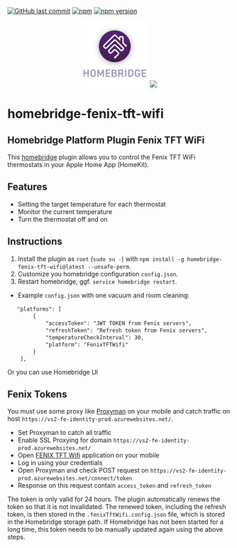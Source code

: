 [![GitHub last commit](https://img.shields.io/github/last-commit/tomas-kulhanek/homebridge-fenix-tft-wifi.svg)](https://github.com/tomas-kulhanek/homebridge-fenix-tft-wifi)
[![npm](https://img.shields.io/npm/dt/homebridge-fenix-tft-wifi.svg)](https://www.npmjs.com/package/homebridge-fenix-tft-wifi)
[![npm version](https://badge.fury.io/js/homebridge-fenix-tft-wifi.svg)](https://badge.fury.io/js/homebridge-fenix-tft-wifi)

<p align="center">

<img src="https://github.com/homebridge/branding/raw/master/logos/homebridge-wordmark-logo-vertical.png" width="150">
<img src="https://www.fenixgroup.cz/sites/default/files/fenix_2020_2.png"  width="300">

</p>

# homebridge-fenix-tft-wifi

## Homebridge Platform Plugin Fenix TFT WiFi


This [homebridge](https://github.com/homebridge/homebridge) plugin allows you to control the Fenix TFT WiFi thermostats in your Apple Home App (HomeKit).

## Features
- Setting the target temperature for each thermostat
- Monitor the current temperature
- Turn the thermostat off and on


## Instructions

1. Install the plugin as `root` (`sudo su -`) with `npm install -g homebridge-fenix-tft-wifi@latest --unsafe-perm`.
2. Customize you homebridge configuration `config.json`.
3. Restart homebridge, ggf. `service homebridge restart`.

- Example `config.json` with one vacuum and room cleaning:

```
   "platforms": [
        {
            "accessToken": "JWT TOKEN from Fenix servers",
            "refreshToken": "Refresh token from Fenix servers",
            "temperatureCheckInterval": 30,
            "platform": "FenixTFTWifi"
        }
    ],
```

Or you can use Homebridge UI

## Fenix Tokens
You must use some proxy like [Proxyman](https://proxyman.io/) on your mobile and catch traffic on host `https://vs2-fe-identity-prod.azurewebsites.net/`.
- Set Proxyman to catch all traffic
- Enable SSL Proxying for domain `https://vs2-fe-identity-prod.azurewebsites.net/`
- Open [FENIX TFT Wifi](https://apps.apple.com/gb/app/fenix-tft-wifi/id1474206689) application on your mobile
- Log in using your credentials
- Open Proxyman and check POST request on `https://vs2-fe-identity-prod.azurewebsites.net/connect/token`
- Response on this request contain `access_token` and `refresh_token`

The token is only valid for 24 hours. The plugin automatically renews the token so that it is not invalidated. The renewed token, including the refresh token, is then stored in the `.fenixTftWifi.config.json` file, which is stored in the Homebridge storage path. If Homebridge has not been started for a long time, this token needs to be manually updated again using the above steps. 
